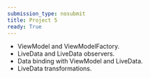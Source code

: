 ```yaml
---
submission_type: nosubmit
title: Project 5
ready: True
---
```


- ViewModel and ViewModelFactory.
- LiveData and LiveData observers.
- Data binding with ViewModel and LiveData.
- LiveData transformations.
